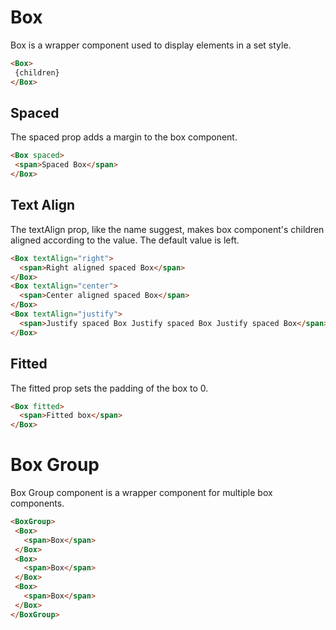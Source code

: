 # Box

Box is a wrapper component used to display elements in a set style.

```html
<Box>
 {children}
</Box>
```

## Spaced

The spaced prop adds a margin to the box component.

```html
<Box spaced>
 <span>Spaced Box</span>
</Box>
```

## Text Align

The textAlign prop, like the name suggest, makes box component's children
aligned according to the value. The default value is left.

```html
<Box textAlign="right">
  <span>Right aligned spaced Box</span>
</Box>
<Box textAlign="center">
  <span>Center aligned spaced Box</span>
</Box>
<Box textAlign="justify">
  <span>Justify spaced Box Justify spaced Box Justify spaced Box</span>
</Box>
```

## Fitted

The fitted prop sets the padding of the box to 0.

```html
<Box fitted>
  <span>Fitted box</span>
</Box>
```

# Box Group

Box Group component is a wrapper component for multiple box components.

```html
<BoxGroup>
 <Box>
   <span>Box</span>
 </Box>
 <Box>
   <span>Box</span>
 </Box>
 <Box>
   <span>Box</span>
 </Box>
</BoxGroup>
```
